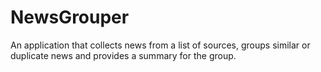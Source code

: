 # NewsGrouper
An application that collects news from a list of sources, groups similar or duplicate news and provides a summary for the group.
